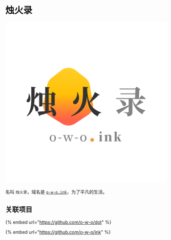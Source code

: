 # 烛火录

![](.gitbook/assets/logo-t-mobilelogo-1x.png)

名叫 `烛火录`，域名是 [`o-w-o.ink`](https://o-w-o.ink)，为了平凡的生活。



## 关联项目

{% embed url="https://github.com/o-w-o/dot" %}

{% embed url="https://github.com/o-w-o/ink" %}



